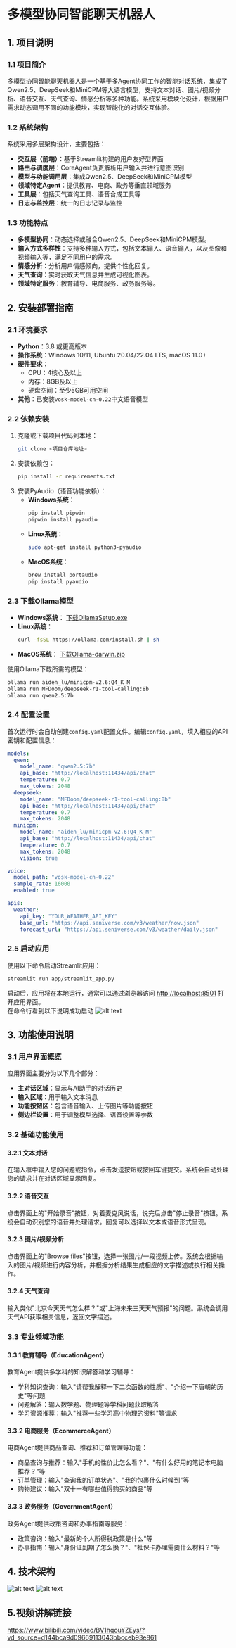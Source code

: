 
# 多模型协同智能聊天机器人

## 1. 项目说明

### 1.1 项目简介
多模型协同智能聊天机器人是一个基于多Agent协同工作的智能对话系统，集成了Qwen2.5、DeepSeek和MiniCPM等大语言模型，支持文本对话、图片/视频分析、语音交互、天气查询、情感分析等多种功能。系统采用模块化设计，根据用户需求动态调用不同的功能模块，实现智能化的对话交互体验。

### 1.2 系统架构
系统采用多层架构设计，主要包括：
- **交互层（前端）**：基于Streamlit构建的用户友好型界面
- **路由与调度层**：CoreAgent负责解析用户输入并进行意图识别
- **模型与功能调用层**：集成Qwen2.5、DeepSeek和MiniCPM模型
- **领域特定Agent**：提供教育、电商、政务等垂直领域服务
- **工具层**：包括天气查询工具、语音合成工具等
- **日志与监控层**：统一的日志记录与监控

### 1.3 功能特点
- **多模型协同**：动态选择或融合Qwen2.5、DeepSeek和MiniCPM模型。
- **输入方式多样性**：支持多种输入方式，包括文本输入、语音输入，以及图像和视频输入等，满足不同用户的需求。
- **情感分析**：分析用户情感倾向，提供个性化回复。
- **天气查询**：实时获取天气信息并生成可视化图表。
- **领域特定服务**：教育辅导、电商服务、政务服务等。

## 2. 安装部署指南

### 2.1 环境要求
- **Python**：3.8 或更高版本
- **操作系统**：Windows 10/11, Ubuntu 20.04/22.04 LTS, macOS 11.0+
- **硬件要求**：
  - CPU：4核心及以上
  - 内存：8GB及以上
  - 硬盘空间：至少5GB可用空间
- **其他**：已安装`vosk-model-cn-0.22`中文语音模型

### 2.2 依赖安装
1. 克隆或下载项目代码到本地：
   ```bash
   git clone <项目仓库地址>
   ```
2. 安装依赖包：
   ```bash
   pip install -r requirements.txt
   ```
3. 安装PyAudio（语音功能依赖）：
   - **Windows系统**：
     ```bash
     pip install pipwin
     pipwin install pyaudio
     ```
   - **Linux系统**：
     ```bash
     sudo apt-get install python3-pyaudio
     ```
   - **MacOS系统**：
     ```bash
     brew install portaudio
     pip install pyaudio
     ```

### 2.3 下载Ollama模型
- **Windows系统**：
  [下载OllamaSetup.exe](https://ollama.com/download/OllamaSetup.exe)
- **Linux系统**：
  ```bash
  curl -fsSL https://ollama.com/install.sh | sh
  ```
- **MacOS系统**：
  [下载Ollama-darwin.zip](https://ollama.com/download/Ollama-darwin.zip)

使用Ollama下载所需的模型：
```bash
ollama run aiden_lu/minicpm-v2.6:Q4_K_M
ollama run MFDoom/deepseek-r1-tool-calling:8b
ollama run qwen2.5:7b
```

### 2.4 配置设置
首次运行时会自动创建`config.yaml`配置文件。编辑`config.yaml`，填入相应的API密钥和配置信息：
```yaml
models:
  qwen:
    model_name: "qwen2.5:7b"
    api_base: "http://localhost:11434/api/chat"
    temperature: 0.7
    max_tokens: 2048
  deepseek:
    model_name: "MFDoom/deepseek-r1-tool-calling:8b"
    api_base: "http://localhost:11434/api/chat"
    temperature: 0.7
    max_tokens: 2048
  minicpm:
    model_name: "aiden_lu/minicpm-v2.6:Q4_K_M"
    api_base: "http://localhost:11434/api/chat"
    temperature: 0.7
    max_tokens: 2048
    vision: true

voice:
  model_path: "vosk-model-cn-0.22"
  sample_rate: 16000
  enabled: true

apis:
  weather:
    api_key: "YOUR_WEATHER_API_KEY"
    base_url: "https://api.seniverse.com/v3/weather/now.json"
    forecast_url: "https://api.seniverse.com/v3/weather/daily.json"
```

### 2.5 启动应用
使用以下命令启动Streamlit应用：
```bash
streamlit run app/streamlit_app.py
```
启动后，应用将在本地运行，通常可以通过浏览器访问 [http://localhost:8501](http://localhost:8501) 打开应用界面。  
在命令行看到以下说明成功启动
![alt text](image/image001.png)

## 3. 功能使用说明

### 3.1 用户界面概览
应用界面主要分为以下几个部分：
- **主对话区域**：显示与AI助手的对话历史
- **输入区域**：用于输入文本消息
- **功能按钮区**：包含语音输入、上传图片等功能按钮
- **侧边栏设置**：用于调整模型选择、语音设置等参数

### 3.2 基础功能使用
#### 3.2.1 文本对话
在输入框中输入您的问题或指令，点击发送按钮或按回车键提交。系统会自动处理您的请求并在对话区域显示回复。

#### 3.2.2 语音交互
点击界面上的"开始录音"按钮，对着麦克风说话，说完后点击"停止录音"按钮。系统会自动识别您的语音并处理请求。回复可以选择以文本或语音形式呈现。

#### 3.2.3 图片/视频分析
点击界面上的"Browse files"按钮，选择一张图片/一段视频上传。系统会根据输入的图片/视频进行内容分析，并根据分析结果生成相应的文字描述或执行相关操作。

#### 3.2.4 天气查询
输入类似"北京今天天气怎么样？"或"上海未来三天天气预报"的问题。系统会调用天气API获取相关信息，返回文字描述。

### 3.3 专业领域功能
#### 3.3.1 教育辅导（EducationAgent）
教育Agent提供多学科的知识解答和学习辅导：
- 学科知识查询：输入"请帮我解释一下二次函数的性质"、"介绍一下唐朝的历史"等问题
- 问题解答：输入数学题、物理题等学科问题获取解答
- 学习资源推荐：输入"推荐一些学习高中物理的资料"等请求

#### 3.3.2 电商服务（EcommerceAgent）
电商Agent提供商品查询、推荐和订单管理等功能：
- 商品查询与推荐：输入"手机的性价比怎么看？"、"有什么好用的笔记本电脑推荐？"等
- 订单管理：输入"查询我的订单状态"、"我的包裹什么时候到"等
- 购物建议：输入"双十一有哪些值得购买的商品"等

#### 3.3.3 政务服务（GovernmentAgent）
政务Agent提供政策咨询和办事指南等服务：
- 政策咨询：输入"最新的个人所得税政策是什么"等
- 办事指南：输入"身份证到期了怎么换？"、"社保卡办理需要什么材料？"等

## 4. 技术架构
![alt text](image/image002.png)
![alt text](image/image.png)

## 5.视频讲解链接
https://www.bilibili.com/video/BV1hqouYZEys/?vd_source=d144bca9d09669113043bbcceb93e861